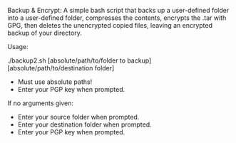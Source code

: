Backup & Encrypt: A simple bash script that backs up a user-defined folder into a user-defined folder, compresses the contents, encrypts the .tar with GPG, then deletes the unencrypted copied files, leaving an encrypted backup of your directory.

Usage:

./backup2.sh [absolute/path/to/folder to backup] [absolute/path/to/destination folder]
 + Must use absolute paths!
 + Enter your PGP key when prompted.

If no arguments given:

+ Enter your source folder when prompted.
+ Enter your destination folder when prompted.
+ Enter your PGP key when prompted.
